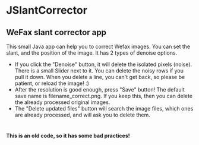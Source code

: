 # JSlantCorrector
## WeFax slant corrector app
This small Java app can help you to correct Wefax images. You can set the slant, and the position of the image. It has 2 types of denoise options.
- If you click the "Denoise" button, it will delete the isolated pixels (noise). There is a small Slider next to it. You can delete the noisy rows if you pull it down. When you delete a line, you can't get back, so please be patient, or reload the image! :) 
- After the resolution is good enough, press "Save" button! The default save name is filename_correct.png. If you keep this, then you can
delete the already processed original images. 
- The "Delete updated files" button will search the image files, which ones are already processed,
and will ask you to delete them. 
#
**This is an old code, so it has some bad practices!**
